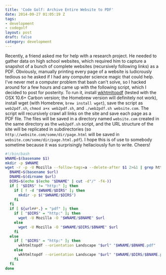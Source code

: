 ```yaml
---
title: 'Code Golf: Archive Entire Website to PDF'
date: 2014-09-27 01:05:19 Z
tags:
- development
- codegolf
layout: post
draft: false
category: development
---
```


Recently, a friend asked me for help with a research project. He needed to gather data on high school websites, which required him to capture a snapshot of a bunch of complete websites (recursively following links) as a PDF. Obviously, manually printing every page of a website is ludicrously tedious so he asked if I had any computer science magic that could help. I've never met a computer problem that bash can't solve, so I hacked around for a few hours and came up with the following script, which I decided to post for posterity. To run it, install [wkhtmltopdf](http://wkhtmltopdf.org/) (tested with the OSX 10.6+ Carbon version; the Homebrew version will definitely not work), install wget (with Homebrew, `brew install wget`), save the script as `web2pdf.sh`, `chmod a+x web2pdf.sh`, and `./web2pdf.sh website.com`. The script will recursively crawl all links on the site and save each page as a PDF file. The files will be saved in a directory named `website.com` created in the same directory as the `web2pdf.sh` script, and the URL structure of the site will be replicated in subdirectories (so `http://website.com/some/dir/page.html` will be saved in `website.com/some/dir/page.html.pdf`). I hope this is of use to somebody sometime because it was surprisingly hellaciously fun to write. Cheers!

```bash
#!/bin/bash
WNAME=$(basename $1)
mkdir -p $WNAME
wget -r -p -U Mozilla --follow-tags=a --delete-after $1 2>&1 | grep http:// | awk '{print $3}' | grep -v 'txt$' | while read -r url; do
  BNAME=$(basename $url)
  DNAME=$(dirname $url)
  DIRS=$(echo $(echo "$DNAME" | cut -d"/" -f4-))
  if [ "$DIRS" != "http:" ]; then
    if [ ! -d "$WNAME/$DIRS" ]; then
      mkdir -p $("$WNAME/$DIRS")
    fi
  fi
  if [ ${url##*.} = "pdf" ]; then
    if [ "$DIRS" = "http:" ]; then
      wget -U Mozilla -O "$WNAME/$BNAME" $url
    else
      wget -U Mozilla -O "$WNAME/$DIRS/$BNAME" $url
    fi
  else
    if [ "$DIRS" = "http:" ]; then
      wkhtmltopdf --orientation Landscape "$url" "$WNAME/$BNAME.pdf"
    else
      wkhtmltopdf --orientation Landscape "$url" "$WNAME/$DIRS/$BNAME.pdf"
    fi
  fi
done
```

